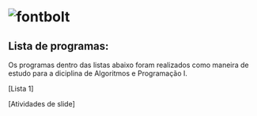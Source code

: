 # ![fontbolt](https://github.com/user-attachments/assets/370c1634-4a5d-4765-9a18-bab634bbb57e)


## Lista de programas:
Os programas dentro das listas abaixo foram realizados como maneira de estudo para a diciplina de Algoritmos e Programação I.

[Lista 1] 

[Atividades de slide]
